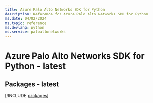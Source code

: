 ```yaml
---
title: Azure Palo Alto Networks SDK for Python
description: Reference for Azure Palo Alto Networks SDK for Python
ms.date: 04/02/2024
ms.topic: reference
ms.devlang: python
ms.service: paloaltonetworks
---
```

# Azure Palo Alto Networks SDK for Python - latest
## Packages - latest
[!INCLUDE [packages](palo-alto-networks-index.md)]